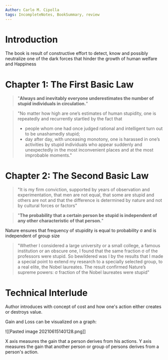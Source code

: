 ```yaml
---
Author: Carlo M. Cipolla
tags: IncompleteNotes, BookSummary, review
---
```


# Introduction
The book is result of constructive effort to detect, know and possibly neutralize one of the dark forces that hinder the growth of human welfare and Happiness

# Chapter 1: The First Basic Law
>"**Always and inevitably everyone underestimates the number of stupid individuals in circulation.**"

>"No matter how high are one’s estimates of human stupidity, one is repeatedly and recurrently startled by the fact that 
> - people whom one had once judged rational and intelligent turn out to be unashamedly stupid; 
> - day after day, with unceasing monotony, one is harassed in one’s activities by stupid individuals who appear suddenly and unexpectedly in the most inconvenient places and at the most improbable moments."

# Chapter 2: The Second Basic Law
> "It is my firm conviction, supported by years of observation and experimentation, that men are not equal, that some are stupid and others are not and that the difference is determined by nature and not by cultural forces or factors"

> "**The probability that a certain person be stupid is independent of any other characteristic of that person.**"

Nature ensures that frequency of stupidity is equal to probability σ and is independent of group size

> "Whether I considered a large university or a small college, a famous institution or an obscure one, I found that the same fraction σ of the professors were stupid. So bewildered was I by the results that I made a special point to extend my research to a specially selected group, to a real elite, the Nobel laureates. The result confirmed Nature’s supreme powers: σ fraction of the Nobel laureates were stupid"

# Technical Interlude
Author introduces with concept of cost and how one's action either creates or destroys value.

Gain and Loss can be visualized on a graph:

![[Pasted image 20210615140128.png]]

X axis measures the gain that a person derives from his actions. Y axis measures the gain that another person or group of persons derives from a person's action.
